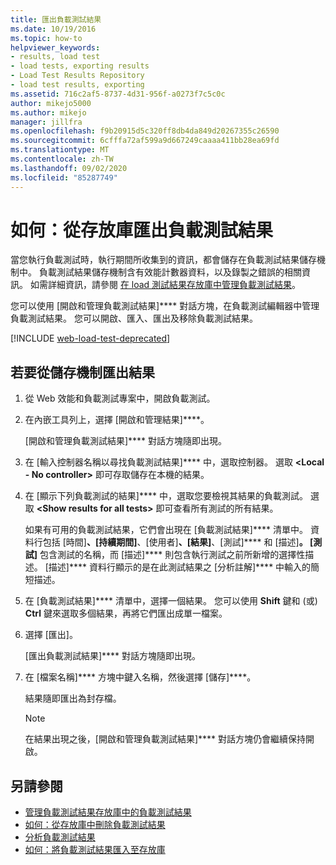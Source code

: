 ```yaml
---
title: 匯出負載測試結果
ms.date: 10/19/2016
ms.topic: how-to
helpviewer_keywords:
- results, load test
- load tests, exporting results
- Load Test Results Repository
- load test results, exporting
ms.assetid: 716c2af5-8737-4d31-956f-a0273f7c5c0c
author: mikejo5000
ms.author: mikejo
manager: jillfra
ms.openlocfilehash: f9b20915d5c320ff8db4da849d20267355c26590
ms.sourcegitcommit: 6cfffa72af599a9d667249caaaa411bb28ea69fd
ms.translationtype: MT
ms.contentlocale: zh-TW
ms.lasthandoff: 09/02/2020
ms.locfileid: "85287749"
---
```

# <a name="how-to-export-load-test-results-from-a-repository"></a>如何：從存放庫匯出負載測試結果

當您執行負載測試時，執行期間所收集到的資訊，都會儲存在負載測試結果儲存機制中。 負載測試結果儲存機制含有效能計數器資料，以及錄製之錯誤的相關資訊。 如需詳細資訊，請參閱 [在 load 測試結果存放庫中管理負載測試結果](../test/manage-load-test-results-in-the-load-test-results-repository.md)。

您可以使用 [開啟和管理負載測試結果]**** 對話方塊，在負載測試編輯器中管理負載測試結果。 您可以開啟、匯入、匯出及移除負載測試結果。

[!INCLUDE [web-load-test-deprecated](includes/web-load-test-deprecated.md)]

## <a name="to-export-results-from-a-repository"></a>若要從儲存機制匯出結果

1. 從 Web 效能和負載測試專案中，開啟負載測試。

2. 在內嵌工具列上，選擇 [開啟和管理結果]****。

     [開啟和管理負載測試結果]**** 對話方塊隨即出現。

3. 在 [輸入控制器名稱以尋找負載測試結果]**** 中，選取控制器。 選取 **\<Local - No controller>** 即可存取儲存在本機的結果。

4. 在 [顯示下列負載測試的結果]**** 中，選取您要檢視其結果的負載測試。 選取 **\<Show results for all tests>** 即可查看所有測試的所有結果。

     如果有可用的負載測試結果，它們會出現在 [負載測試結果]**** 清單中。 資料行包括 [時間]****、[持續期間]****、[使用者]****、[結果]****、[測試]**** 和 [描述]****。 [測試]**** 包含測試的名稱，而 [描述]**** 則包含執行測試之前所新增的選擇性描述。 [描述]**** 資料行顯示的是在此測試結果之 [分析註解]**** 中輸入的簡短描述。

5. 在 [負載測試結果]**** 清單中，選擇一個結果。 您可以使用 **Shift** 鍵和 (或) **Ctrl** 鍵來選取多個結果，再將它們匯出成單一檔案。

6. 選擇 [匯出]。

     [匯出負載測試結果]**** 對話方塊隨即出現。

7. 在 [檔案名稱]**** 方塊中鍵入名稱，然後選擇 [儲存]****。

     結果隨即匯出為封存檔。

    > [!NOTE]
    > 在結果出現之後，[開啟和管理負載測試結果]**** 對話方塊仍會繼續保持開啟。

## <a name="see-also"></a>另請參閱

- [管理負載測試結果存放庫中的負載測試結果](../test/manage-load-test-results-in-the-load-test-results-repository.md)
- [如何：從存放庫中刪除負載測試結果](../test/how-to-delete-load-test-results-from-a-repository.md)
- [分析負載測試結果](../test/analyze-load-test-results-using-the-load-test-analyzer.md)
- [如何：將負載測試結果匯入至存放庫](../test/how-to-import-load-test-results-into-a-repository.md)
